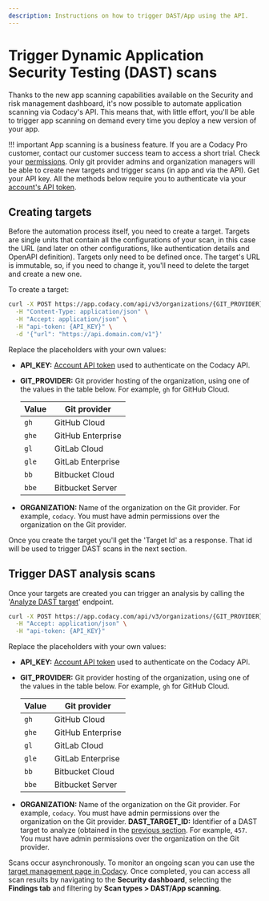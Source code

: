 ```yaml
---
description: Instructions on how to trigger DAST/App using the API.
---
```


# Trigger Dynamic Application Security Testing (DAST) scans

Thanks to the new app scanning capabilities available on the Security and risk management dashboard, it's now possible to automate application scanning via Codacy's API. This means that, with little effort, you'll be able to trigger app scanning on demand every time you deploy a new version of your app.

!!! important
    App scanning is a business feature. If you are a Codacy Pro customer, contact our customer success team to access a short trial.
    Check your [permissions](../../organizations/roles-and-permissions-for-organizations.md). Only git provider admins and organization managers will be able to create new targets and trigger scans (in app and via the API).
    Get your API key. All the methods below require you to authenticate via your [account's API token](../api-tokens.md#account-api-tokens).

## Creating targets

Before the automation process itself, you need to create a target. Targets are single units that contain all the configurations of your scan, in this case the URL (and later on other configurations, like authentication details and OpenAPI definition).
Targets only need to be defined once. The target's URL is immutable, so, if you need to change it, you'll need to delete the target and create a new one.

To create a target:

```bash
curl -X POST https://app.codacy.com/api/v3/organizations/{GIT_PROVIDER}/{ORGANIZATION}/dast/targets \
  -H "Content-Type: application/json" \
  -H "Accept: application/json" \
  -H "api-token: {API_KEY}" \
  -d '{"url": "https://api.domain.com/v1"}'
```

Replace the placeholders with your own values:

-   **API_KEY:** [Account API token](../api-tokens.md#account-api-tokens) used to authenticate on the Codacy API.
-   **GIT_PROVIDER:** Git provider hosting of the organization, using one of the values in the table below. For example, `gh` for GitHub Cloud.

    | Value | Git provider      |
    |-------|-------------------|
    | `gh`  | GitHub Cloud      |
    | `ghe` | GitHub Enterprise |
    | `gl`  | GitLab Cloud      |
    | `gle` | GitLab Enterprise |
    | `bb`  | Bitbucket Cloud   |
    | `bbe` | Bitbucket Server  |

-   **ORGANIZATION:** Name of the organization on the Git provider. For example, `codacy`. You must have admin permissions over the organization on the Git provider.

Once you create the target you'll get the 'Target Id' as a response. That id will be used to trigger DAST scans in the next section.

## Trigger DAST analysis scans

Once your targets are created you can trigger an analysis by calling the '[Analyze DAST target](https://api.codacy.com/api/api-docs#analyzedasttarget)' endpoint.

```bash
curl -X POST https://app.codacy.com/api/v3/organizations/{GIT_PROVIDER}/{ORGANIZATION}/dast/targets/{DAST_TARGET_ID}/analyze \
  -H "Accept: application/json" \
  -H "api-token: {API_KEY}"
```

Replace the placeholders with your own values:

-   **API_KEY:** [Account API token](../api-tokens.md#account-api-tokens) used to authenticate on the Codacy API.
-   **GIT_PROVIDER:** Git provider hosting of the organization, using one of the values in the table below. For example, `gh` for GitHub Cloud.

    | Value | Git provider      |
    |-------|-------------------|
    | `gh`  | GitHub Cloud      |
    | `ghe` | GitHub Enterprise |
    | `gl`  | GitLab Cloud      |
    | `gle` | GitLab Enterprise |
    | `bb`  | Bitbucket Cloud   |
    | `bbe` | Bitbucket Server  |

-   **ORGANIZATION:** Name of the organization on the Git provider. For example, `codacy`. You must have admin permissions over the organization on the Git provider.
**DAST_TARGET_ID:** Identifier of a DAST target to analyze (obtained in the [previous section](./triggering-dast-scans.md#creating-targets). For example, `457`. You must have admin permissions over the organization on the Git provider.

Scans occur asynchronously. To monitor an ongoing scan you can use the [target management page in Codacy](../../organizations/managing-security-and-risk.md#app-scanning). Once completed, you can access all scan results by navigating to the **Security dashboard**, selecting the **Findings tab** and filtering by **Scan types > DAST/App scanning**.